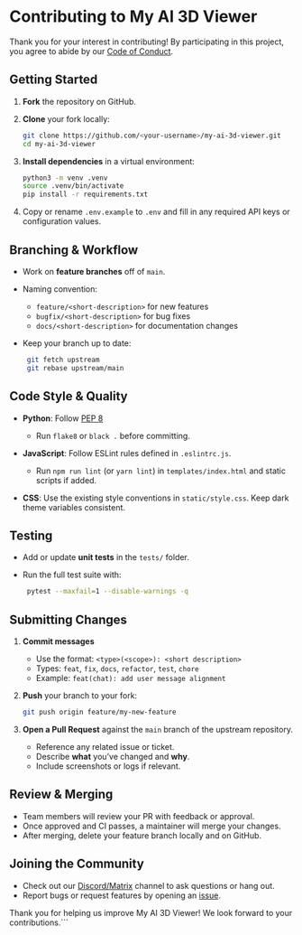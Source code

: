 # Contributing to My AI 3D Viewer

Thank you for your interest in contributing! By participating in this project, you agree to abide by our [Code of Conduct](CODE_OF_CONDUCT.md).

## Getting Started

1. **Fork** the repository on GitHub.

2. **Clone** your fork locally:

   ```bash
   git clone https://github.com/<your-username>/my-ai-3d-viewer.git
   cd my-ai-3d-viewer
   ```
3. **Install dependencies** in a virtual environment:

   ```bash
   python3 -m venv .venv
   source .venv/bin/activate
   pip install -r requirements.txt
   ```
4. Copy or rename `.env.example` to `.env` and fill in any required API keys or configuration values.

## Branching & Workflow

* Work on **feature branches** off of `main`.
* Naming convention:

  * `feature/<short-description>` for new features
  * `bugfix/<short-description>` for bug fixes
  * `docs/<short-description>` for documentation changes
* Keep your branch up to date:

  ```bash
   git fetch upstream
   git rebase upstream/main
  ```

## Code Style & Quality

* **Python**: Follow [PEP 8](https://www.python.org/dev/peps/pep-0008/)

  * Run `flake8` or `black .` before committing.
* **JavaScript**: Follow ESLint rules defined in `.eslintrc.js`.

  * Run `npm run lint` (or `yarn lint`) in `templates/index.html` and static scripts if added.
* **CSS**: Use the existing style conventions in `static/style.css`. Keep dark theme variables consistent.

## Testing

* Add or update **unit tests** in the `tests/` folder.
* Run the full test suite with:

  ```bash
   pytest --maxfail=1 --disable-warnings -q
  ```

## Submitting Changes

1. **Commit messages**

   * Use the format: `<type>(<scope>): <short description>`
   * Types: `feat`, `fix`, `docs`, `refactor`, `test`, `chore`
   * Example: `feat(chat): add user message alignment`
2. **Push** your branch to your fork:

   ```bash
   git push origin feature/my-new-feature
   ```
3. **Open a Pull Request** against the `main` branch of the upstream repository.

   * Reference any related issue or ticket.
   * Describe **what** you’ve changed and **why**.
   * Include screenshots or logs if relevant.

## Review & Merging

* Team members will review your PR with feedback or approval.
* Once approved and CI passes, a maintainer will merge your changes.
* After merging, delete your feature branch locally and on GitHub.

## Joining the Community

* Check out our [Discord/Matrix](#) channel to ask questions or hang out.
* Report bugs or request features by opening an [issue](https://github.com/your-org/my-ai-3d-viewer/issues).

Thank you for helping us improve My AI 3D Viewer! We look forward to your contributions.\`\`\`
